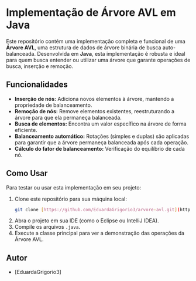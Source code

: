 # Implementação de Árvore AVL em Java

Este repositório contém uma implementação completa e funcional de uma **Árvore AVL**, uma estrutura de dados de árvore binária de busca auto-balanceada. Desenvolvida em **Java**, esta implementação é robusta e ideal para quem busca entender ou utilizar uma árvore que garante operações de busca, inserção e remoção.

## Funcionalidades

* **Inserção de nós:** Adiciona novos elementos à árvore, mantendo a propriedade de balanceamento.
* **Remoção de nós:** Remove elementos existentes, reestruturando a árvore para que ela permaneça balanceada.
* **Busca de elementos:** Encontra um valor específico na árvore de forma eficiente.
* **Balanceamento automático:** Rotações (simples e duplas) são aplicadas para garantir que a árvore permaneça balanceada após cada operação.
* **Cálculo do fator de balanceamento:** Verificação do equilíbrio de cada nó.

## Como Usar

Para testar ou usar esta implementação em seu projeto:

1.  Clone este repositório para sua máquina local:
    ```bash
    git clone [https://github.com/EduardaGrigorio3/arvore-avl.git](https://github.com/EduardaGrigorio3/arvore-avl.git)
    ```
2.  Abra o projeto em sua IDE (como o Eclipse ou IntelliJ IDEA).
3.  Compile os arquivos `.java`.
4.  Execute a classe principal para ver a demonstração das operações da Árvore AVL.

## Autor

* [EduardaGrigorio3]
